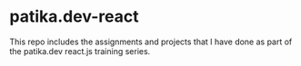 # patika.dev-react
This repo includes the assignments and projects that I have done as part of the patika.dev react.js training series.
